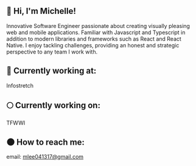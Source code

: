 ## 👼 Hi, I'm Michelle!

Innovative Software Engineer passionate about creating visually pleasing web and mobile applications. Familiar with Javascript and Typescript in addition to modern libraries and frameworks such as React and React Native. I enjoy tackling challenges, providing an honest and strategic perspective to any team I work with.

## 🌙 Currently working at:
Infostretch

## 🌕 Currently working on:
TFWWI

## 🌑 How to reach me:
email: mlee041317@gmail.com
